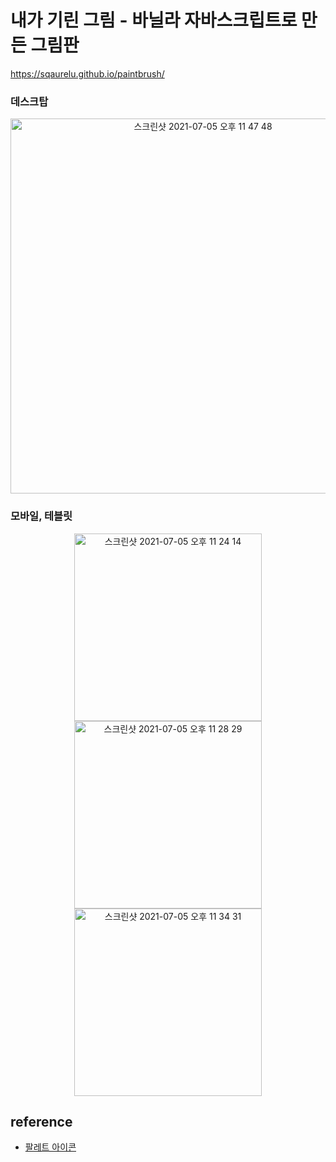 # 내가 기린 그림 - 바닐라 자바스크립트로 만든 그림판

https://sqaurelu.github.io/paintbrush/

### 데스크탑

<p align="center">
  <img width="600" alt="스크린샷 2021-07-05 오후 11 47 48" src="https://user-images.githubusercontent.com/55270881/124489032-81d1de80-ddeb-11eb-95b4-4278694f10e2.png">
<!--   <img width="600" alt="스크린샷 2021-07-05 오후 11 20 27" src="https://user-images.githubusercontent.com/55270881/124485531-a3c96200-dde7-11eb-998c-11e70c575f4e.png"> -->
</p>

### 모바일, 테블릿
<p align="center">
  <img width="300" alt="스크린샷 2021-07-05 오후 11 24 14" src="https://user-images.githubusercontent.com/55270881/124486021-20f4d700-dde8-11eb-9ed0-86eb86ac92ea.png"> <img width="300" alt="스크린샷 2021-07-05 오후 11 28 29" src="https://user-images.githubusercontent.com/55270881/124486585-b6906680-dde8-11eb-8d82-2e398200e954.png"> <img width="300" alt="스크린샷 2021-07-05 오후 11 34 31" src="https://user-images.githubusercontent.com/55270881/124487354-8eedce00-dde9-11eb-81dd-f5fc0240912f.png">
</p>

## reference
- [팔레트 아이콘](https://kor.pngtree.com/freepng/vector-color-palette-icon_4190415.html)

